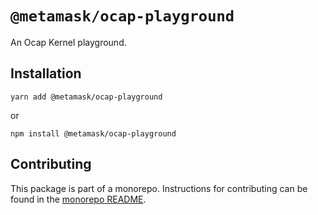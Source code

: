 # `@metamask/ocap-playground`

An Ocap Kernel playground.

## Installation

`yarn add @metamask/ocap-playground`

or

`npm install @metamask/ocap-playground`

## Contributing

This package is part of a monorepo. Instructions for contributing can be found in the [monorepo README](https://github.com/MetaMask/ocap-kernel#readme).
